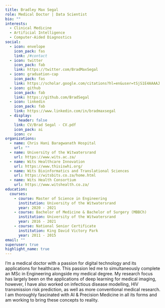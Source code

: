 ```yaml
---
title: Bradley Max Segal
role: Medical Doctor | Data Scientist 
bio: ""
interests:
  - Clinical Medicine
  - Artificial Intelligence
  - Computer-Aided Diagnostics
social:
  - icon: envelope
    icon_pack: fas
    link: /#contact
  - icon: twitter
    icon_pack: fab
    link: https://twitter.com/BradMaxSegal
  - icon: graduation-cap
    icon_pack: fas
    link: https://scholar.google.com/citations?hl=en&user=tSjS1E4AAAAJ
  - icon: github
    icon_pack: fab
    link: https://github.com/BradSegal
  - icon: linkedin
    icon_pack: fab
    link: https://www.linkedin.com/in/bradmaxsegal
  - display:
      header: false
    link: CV/Brad Segal - CV.pdf
    icon_pack: ai
    icon: cv
organizations:
  - name: Chris Hani Baragwanath Hospital
    url: ""
  - name: University of the Witwatersrand
    url: https://www.wits.ac.za/
  - name: Wits Healthcare Innovation
    url: https://www.thisiswhi.org/
  - name: Wits Bioinformatics and Translational Sciences
    url: https://witsbits.co.za/home.html
  - name: Wits Health Consortium
    url: https://www.witshealth.co.za/
education:
  courses:
    - course: Master of Science in Engineering
      institution: University of the Witwatersrand
      year: 2020 - 2021
    - course: Bachelor of Medicine & Bachelor of Surgery (MBBCh)
      institution: University of the Witwatersrand
      year: 2016 - 2021
    - course: National Senior Certificate
      institution: King David Victory Park
      year: 2011 - 2015
email: ""
superuser: true
highlight_name: true
---
```

I’m a medical doctor with a passion for digital technology and its applications for healthcare. This passion led me to simultaneously complete an MSc in Engineering alongside my medical degree. My research focus has largely been on the applications of deep learning for medical imaging, however, I have also worked on infectious disease modelling, HIV transmission risk prediction, as well as more conventional medical research. I am thoroughly fascinated with AI & Precision Medicine in all its forms and am working to bring these concepts to reality.
